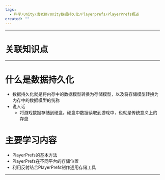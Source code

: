 ```yaml
---
tags:
  - 科学/Unity/唐老狮/Unity数据持久化/Playerprefs/PlayerPrefs概述
created: ""
---
```


---
# 关联知识点



---
# 什么是数据持久化

- 数据持久化就是将内存中的数据模型转换为存储模型，以及将存储模型转换为内存中的数据模型的统称
- 说人话
	- 将游戏数据存储到硬盘，硬盘中数据读取到游戏中，也就是传统意义上的存盘
# 主要学习内容

- PlayerPrefs的基本方法
- PlayerPrefs在不同平台的存储位置
- 利用反射结合PlayerPrefs制作通用存储工具


---
